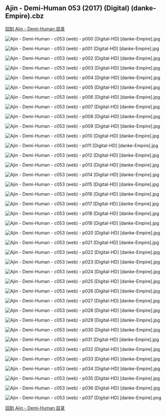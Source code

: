 ## Ajin - Demi-Human 053 (2017) (Digital) (danke-Empire).cbz


[回到 Ajin - Demi-Human 目录](https://github.com/alicewish/markdown/blob/master/series/Ajin-Demi-Human.md)


![Ajin - Demi-Human - c053 (web) - p000 [Digital-HD] [danke-Empire].jpg](https://wx1.sinaimg.cn/large/6a9fdecagy1fog2p9n1vtj21j82cwe81.jpg)

![Ajin - Demi-Human - c053 (web) - p001 [Digital-HD] [danke-Empire].jpg](https://wx1.sinaimg.cn/large/6a9fdecagy1fog2petirlj21kw27n1kx.jpg)

![Ajin - Demi-Human - c053 (web) - p002 [Digital-HD] [danke-Empire].jpg](https://wx1.sinaimg.cn/large/6a9fdecagy1fog2pja32fj21kw27nk9c.jpg)

![Ajin - Demi-Human - c053 (web) - p003 [Digital-HD] [danke-Empire].jpg](https://wx1.sinaimg.cn/large/6a9fdecagy1fog2po8626j21kw27n7wh.jpg)

![Ajin - Demi-Human - c053 (web) - p004 [Digital-HD] [danke-Empire].jpg](https://wx1.sinaimg.cn/large/6a9fdecagy1fog2pug3ojj21kw27nb29.jpg)

![Ajin - Demi-Human - c053 (web) - p005 [Digital-HD] [danke-Empire].jpg](https://wx1.sinaimg.cn/large/6a9fdecagy1fog2pzxpydj21kw27n7wh.jpg)

![Ajin - Demi-Human - c053 (web) - p006 [Digital-HD] [danke-Empire].jpg](https://wx1.sinaimg.cn/large/6a9fdecagy1fog2q5nyswj21kw27nhdk.jpg)

![Ajin - Demi-Human - c053 (web) - p007 [Digital-HD] [danke-Empire].jpg](https://wx1.sinaimg.cn/large/6a9fdecagy1fog2qaaq6jj21kw27n4qp.jpg)

![Ajin - Demi-Human - c053 (web) - p008 [Digital-HD] [danke-Empire].jpg](https://wx1.sinaimg.cn/large/6a9fdecagy1fog2qf89txj21kw27n7t8.jpg)

![Ajin - Demi-Human - c053 (web) - p009 [Digital-HD] [danke-Empire].jpg](https://wx1.sinaimg.cn/large/6a9fdecagy1fog2qjasucj21kw27nart.jpg)

![Ajin - Demi-Human - c053 (web) - p010 [Digital-HD] [danke-Empire].jpg](https://wx1.sinaimg.cn/large/6a9fdecagy1fog2qoajwxj21kw27n4qp.jpg)

![Ajin - Demi-Human - c053 (web) - p011 [Digital-HD] [danke-Empire].jpg](https://wx1.sinaimg.cn/large/6a9fdecagy1fog2qtxyuij21kw27n4qp.jpg)

![Ajin - Demi-Human - c053 (web) - p012 [Digital-HD] [danke-Empire].jpg](https://wx1.sinaimg.cn/large/6a9fdecagy1fog2qygd0xj21kw27nnk8.jpg)

![Ajin - Demi-Human - c053 (web) - p013 [Digital-HD] [danke-Empire].jpg](https://wx1.sinaimg.cn/large/6a9fdecagy1fog2r32rj6j21kw27n4l3.jpg)

![Ajin - Demi-Human - c053 (web) - p014 [Digital-HD] [danke-Empire].jpg](https://wx1.sinaimg.cn/large/6a9fdecagy1fog2rb5n5sj21kw27n1kx.jpg)

![Ajin - Demi-Human - c053 (web) - p015 [Digital-HD] [danke-Empire].jpg](https://wx1.sinaimg.cn/large/6a9fdecagy1fog2rfch0gj21kw27nayt.jpg)

![Ajin - Demi-Human - c053 (web) - p016 [Digital-HD] [danke-Empire].jpg](https://wx1.sinaimg.cn/large/6a9fdecagy1fog2rkhpurj21kw27n4qp.jpg)

![Ajin - Demi-Human - c053 (web) - p017 [Digital-HD] [danke-Empire].jpg](https://wx1.sinaimg.cn/large/6a9fdecagy1fog2rp2fajj21kw27navn.jpg)

![Ajin - Demi-Human - c053 (web) - p018 [Digital-HD] [danke-Empire].jpg](https://wx1.sinaimg.cn/large/6a9fdecagy1fog2rtyz46j21kw27n1kx.jpg)

![Ajin - Demi-Human - c053 (web) - p019 [Digital-HD] [danke-Empire].jpg](https://wx1.sinaimg.cn/large/6a9fdecagy1fog2s1yfuuj21kw27n4qp.jpg)

![Ajin - Demi-Human - c053 (web) - p020 [Digital-HD] [danke-Empire].jpg](https://wx1.sinaimg.cn/large/6a9fdecagy1fog2sc3g66j21kw27nqv5.jpg)

![Ajin - Demi-Human - c053 (web) - p021 [Digital-HD] [danke-Empire].jpg](https://wx1.sinaimg.cn/large/6a9fdecagy1fog2skzl48j21kw27ne81.jpg)

![Ajin - Demi-Human - c053 (web) - p022 [Digital-HD] [danke-Empire].jpg](https://wx1.sinaimg.cn/large/6a9fdecagy1fog2st9nfyj21kw27nhdt.jpg)

![Ajin - Demi-Human - c053 (web) - p023 [Digital-HD] [danke-Empire].jpg](https://wx1.sinaimg.cn/large/6a9fdecagy1fog2syq3skj21kw27n4qp.jpg)

![Ajin - Demi-Human - c053 (web) - p024 [Digital-HD] [danke-Empire].jpg](https://wx1.sinaimg.cn/large/6a9fdecagy1fog2t52d8mj21kw27n7wh.jpg)

![Ajin - Demi-Human - c053 (web) - p025 [Digital-HD] [danke-Empire].jpg](https://wx1.sinaimg.cn/large/6a9fdecagy1fog2tdg1kkj21kw27nnpd.jpg)

![Ajin - Demi-Human - c053 (web) - p026 [Digital-HD] [danke-Empire].jpg](https://wx1.sinaimg.cn/large/6a9fdecagy1fog2tijfdcj21kw27n1kx.jpg)

![Ajin - Demi-Human - c053 (web) - p027 [Digital-HD] [danke-Empire].jpg](https://wx1.sinaimg.cn/large/6a9fdecagy1fog2tqomspj21kw27n4qp.jpg)

![Ajin - Demi-Human - c053 (web) - p028 [Digital-HD] [danke-Empire].jpg](https://wx1.sinaimg.cn/large/6a9fdecagy1fog2tx7877j21kw27nx4a.jpg)

![Ajin - Demi-Human - c053 (web) - p029 [Digital-HD] [danke-Empire].jpg](https://wx1.sinaimg.cn/large/6a9fdecagy1fog2u1prz0j21kw27nawq.jpg)

![Ajin - Demi-Human - c053 (web) - p030 [Digital-HD] [danke-Empire].jpg](https://wx1.sinaimg.cn/large/6a9fdecagy1fog2u733v5j21kw27n1kx.jpg)

![Ajin - Demi-Human - c053 (web) - p031 [Digital-HD] [danke-Empire].jpg](https://wx1.sinaimg.cn/large/6a9fdecagy1fog2ubnnn1j21kw27n4qp.jpg)

![Ajin - Demi-Human - c053 (web) - p032 [Digital-HD] [danke-Empire].jpg](https://wx1.sinaimg.cn/large/6a9fdecagy1fog2ug7mwrj21kw27nqs2.jpg)

![Ajin - Demi-Human - c053 (web) - p033 [Digital-HD] [danke-Empire].jpg](https://wx1.sinaimg.cn/large/6a9fdecagy1fog2uky601j21kw27nx0w.jpg)

![Ajin - Demi-Human - c053 (web) - p034 [Digital-HD] [danke-Empire].jpg](https://wx1.sinaimg.cn/large/6a9fdecagy1fog2up901uj21kw27ndus.jpg)

![Ajin - Demi-Human - c053 (web) - p035 [Digital-HD] [danke-Empire].jpg](https://wx1.sinaimg.cn/large/6a9fdecagy1fog2uw5y5vj21kw27ntww.jpg)

![Ajin - Demi-Human - c053 (web) - p036 [Digital-HD] [danke-Empire].jpg](https://wx1.sinaimg.cn/large/6a9fdecagy1fog2v120sij21kw27nhb5.jpg)

![Ajin - Demi-Human - c053 (web) - p037 [Digital-HD] [danke-Empire].png](https://wx1.sinaimg.cn/large/6a9fdecagy1fm6cdlrfz8j21kw27n0p6.jpg)

[回到 Ajin - Demi-Human 目录](https://github.com/alicewish/markdown/blob/master/series/Ajin-Demi-Human.md)

